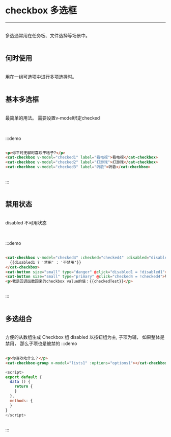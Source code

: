 # checkbox 多选框

----

多选通常用在任务板、文件选择等场景中。


## 何时使用

用在一组可选项中进行多项选择时。

## 基本多选框

最简单的用法。
需要设置v-model绑定checked

:::demo
```html
<p>你平时无聊时喜欢干啥子?</p>
<cat-checkbox v-model="checked1" label="看电视">看电视</cat-checkbox>
<cat-checkbox v-model="checked2" label="打游戏">打游戏</cat-checkbox>
<cat-checkbox v-model="checked3" label="听歌">听歌</cat-checkbox>
```
:::

## 禁用状态
disabled
不可用状态

:::demo
```html
<cat-checkbox v-model="checked4" :checked="checked4" :disabled="disabled1" label="hello" @change="handleChange1">
  {{disabled1 ? '禁用' : '不禁用'}}
</cat-checkbox>
<cat-button size="small" type="danger" @click="disabled1 = !disabled1">切换禁用</cat-button>
<cat-button size="small" type="primary" @click="checked4 = !checked4">切换选中</cat-button>
<p>我是回调函数回来的checkbox value的值：{{checkedTest}}</p>
```
:::

## 多选组合

方便的从数组生成 Checkbox 组
disabled 以按钮组为主, 子项为辅， 如果整体是禁用， 那么子项也是被禁的
:::demo
```html
<p>你喜欢吃什么？</p>
<cat-checkbox-group v-model="lists1" :options="options1"></cat-checkbox-group>
```
```js
<script>
export default {
  data () {
    return {
    }
  },
  methods: {
  }
}
</script>
```
:::


<script>
  export default {
    data () {
      return {
        checked1: false,
        checked2: false,
        checked3: false,
        checked4: false,
        checkedTest: '',
        disabled1: false,
        lists1: [],
        options1: [
          {
            label: '冰淇淋',
            text: '冰淇淋'

          },
          {
            label: '鸡翅',
            text: '鸡翅'
          },
          {
            label: '周黑鸭',
            text: '周黑鸭'
          }
        ]
      }
    },
    methods: {
      handleChange1 (val) {
        this.checkedTest = val
      }
    }
  }
</script>

<style lang="scss" scoped>
 p {
   padding: 16px 0;
 }
</style>
